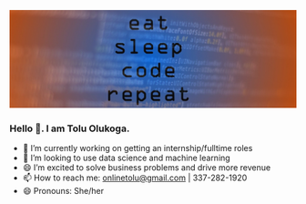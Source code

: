 
![Banner image for toluwee GitHub profile](7167578.jpg)
### Hello 👋. I am Tolu Olukoga.
- 🔭 I’m currently working on getting an internship/fulltime roles
- 👯 I’m looking to use data science and machine learning
- 😄 I’m excited to solve business problems and drive more revenue
- 📫 How to reach me: onlinetolu@gmail.com | 337-282-1920
- 😄 Pronouns: She/her

<!--
**toluwee/toluwee** is a ✨ _special_ ✨ repository because its `README.md` (this file) appears on your GitHub profile.

Here are some ideas to get you started:

- 🔭 I’m currently working on ...
- 🌱 I’m currently learning ...
- 👯 I’m looking to collaborate on ...
- 🤔 I’m looking for help with ...
- 💬 Ask me about ...
- 📫 How to reach me: ...
- 😄 Pronouns: ...
- ⚡ Fun fact: ...
-->
